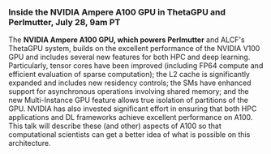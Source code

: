 ### Inside the NVIDIA Ampere A100 GPU in ThetaGPU and Perlmutter, July 28, 9am PT

The **NVIDIA Ampere A100 GPU, which powers Perlmutter** and ALCF's ThetaGPU 
system, builds on the excellent performance of the NVIDIA V100 GPU
and includes several new features for both HPC and deep learning. Particularly,
tensor cores have been improved (including FP64 compute and efficient
evaluation of sparse computation); the L2 cache is significantly expanded and
includes new residency controls; the SMs have enhanced support for asynchronous
operations involving shared memory; and the new Multi-Instance GPU feature
allows true isolation of partitions of the GPU. NVIDIA has also invested
significant effort in ensuring that both HPC applications and DL frameworks
achieve excellent performance on A100. This talk will describe these (and
other) aspects of A100 so that computational scientists can get a better idea
of what is possible on this architecture.
